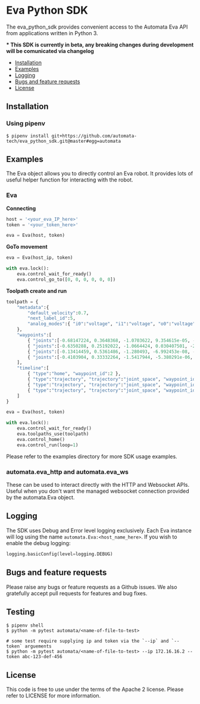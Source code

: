 # Eva Python SDK

The eva_python_sdk provides convenient access to the Automata Eva API from applications written in Python 3.

__* This SDK is currently in beta, any breaking changes during development will be comunicated via changelog__

- [Installation](#installation)
- [Examples](#examples)
- [Logging](#logging)
- [Bugs and feature requests](#bugs-and-feature-requests)
- [License](#license)

## Installation

### Using pipenv

    $ pipenv install git+https://github.com/automata-tech/eva_python_sdk.git@master#egg=automata

## Examples

The Eva object allows you to directly control an Eva robot. It provides lots of useful helper function for interacting with the robot.

### Eva

**Connecting**
```python
host = '<your_eva_IP_here>'
token = '<your_token_here>'

eva = Eva(host, token)
```

**GoTo movement**
```python
eva = Eva(host_ip, token)

with eva.lock():
    eva.control_wait_for_ready()
    eva.control_go_to([0, 0, 0, 0, 0, 0])
```

**Toolpath create and run**
```python
toolpath = {
    "metadata":{
        "default_velocity":0.7,
        "next_label_id":5,
        "analog_modes":{ "i0":"voltage", "i1":"voltage", "o0":"voltage", "o1":"voltage" }
    },
    "waypoints":[
        { "joints":[-0.68147224, 0.3648368, -1.0703622, 9.354615e-05, -2.4358354, -0.6813218], "label_id":3 },
        { "joints":[-0.6350288, 0.25192022, -1.0664424, 0.030407501, -2.2955494, -0.615318], "label_id":2 },
        { "joints":[-0.13414459, 0.5361486, -1.280493, -6.992453e-08, -2.3972468, -0.13414553], "label_id":1 },
        { "joints":[-0.4103904, 0.33332264, -1.5417944, -5.380291e-06, -1.9328799, -0.41031334], "label_id":4 }
    ],
    "timeline":[
        { "type":"home", "waypoint_id":2 },
        { "type":"trajectory", "trajectory":"joint_space", "waypoint_id":1 },
        { "type":"trajectory", "trajectory":"joint_space", "waypoint_id":0 },
        { "type":"trajectory", "trajectory":"joint_space", "waypoint_id":2 }
    ]
}

eva = Eva(host, token)

with eva.lock():
    eva.control_wait_for_ready()
    eva.toolpaths_use(toolpath)
    eva.control_home()
    eva.control_run(loop=1)
```

Please refer to the examples directory for more SDK usage examples.

### automata.eva_http and automata.eva_ws

These can be used to interact directly with the HTTP and Websocket APIs. Useful when you don't want the managed websocket connection provided by the automata.Eva object.

## Logging

The SDK uses Debug and Error level logging exclusively. Each Eva instance will log using the name `automata.Eva:<host_name_here>`. If you wish to enable the debug logging:

```python
logging.basicConfig(level=logging.DEBUG)
```

## Bugs and feature requests

Please raise any bugs or feature requests as a Github issues. We also gratefully accept pull requests for features and bug fixes.

## Testing

    $ pipenv shell
    $ python -m pytest automata/<name-of-file-to-test> 

    # some test require supplying ip and token via the `--ip` and `--token` arguements
    $ python -m pytest automata/<name-of-file-to-test> --ip 172.16.16.2 --token abc-123-def-456

## License

This code is free to use under the terms of the Apache 2 license. Please refer to LICENSE for more information.
